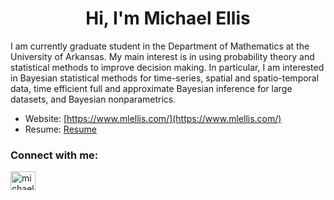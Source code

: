 <h1 align="center">Hi, I'm Michael Ellis</h1>
I am currently graduate student in the Department of Mathematics at the University of Arkansas. My main interest is in using probability theory and statistical methods to improve decision making. In particular, I am interested in Bayesian statistical methods for time-series, spatial and spatio-temporal data, time efficient full and approximate Bayesian inference for large datasets, and Bayesian nonparametrics.

- Website: [https://www.mlellis.com/](https://www.mlellis.com/)
- Resume: [Resume](https://www.mlellis.com/uploads/Michael_Ellis_Resume.pdf)

<h3 align="left">Connect with me:</h3>
<p align="left">
<a href="https://linkedin.com/in/michaelellis003" target="blank"><img align="center" src="https://raw.githubusercontent.com/rahuldkjain/github-profile-readme-generator/master/src/images/icons/Social/linked-in-alt.svg" alt="michaelellis003" height="30" width="40" /></a>
</p>
